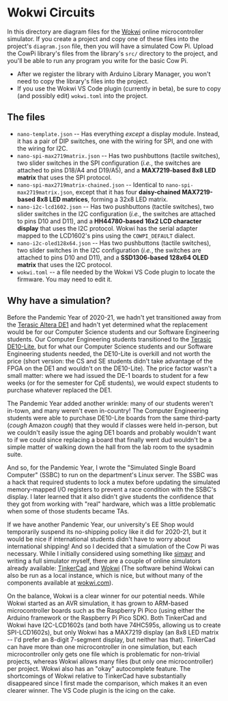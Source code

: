 # Wokwi Circuits

In this directory are diagram files for the [Wokwi](https://wokwi.com/) online microcontroller simulator.
If you create a project and copy one of these files into the project's `diagram.json` file, then you will have a simulated Cow Pi.
Upload the CowPi library's files from the library's `src/` directory to the project, and you'll be able to run any program you write for the basic Cow Pi.

- After we register the library with Arduino Library Manager, you won't need to copy the library's files into the project.
- If you use the Wokwi VS Code plugin (currently in beta), be sure to copy (and possibly edit) `wokwi.toml` into the project.

## The files

- `nano-template.json` -- Has everything *except* a display module.
    Instead, it has a pair of DIP switches, one with the wiring for SPI, and one with the wiring for I2C.
- `nano-spi-max2719matrix.json` -- Has two pushbuttons (tactile switches), two slider switches in the SPI configuration (*i.e.*, the switches are attached to pins D18/A4 and D19/A5), and a **MAX7219-based 8x8 LED matrix** that uses the SPI protocol.
- `nano-spi-max2719matrix-chained.json` -- Identical to `nano-spi-max2719matrix.json`, except that it has four **daisy-chained MAX7219-based 8x8 LED matrices**, forming a 32x8 LED matrix.
- `nano-i2c-lcd1602.json` -- Has two pushbuttons (tactile switches), two slider switches in the I2C configuration (*i.e.*, the switches are attached to pins D10 and D11), and a **HH44780-based 16x2 LCD character display** that uses the I2C protocol.
    Wokwi has the serial adapter mapped to the LCD1602's pins using the `COWPI_DEFAULT` dialect.
- `nano-i2c-oled128x64.json` -- Has two pushbuttons (tactile switches), two slider switches in the I2C configuration (*i.e.*, the switches are attached to pins D10 and D11), and a **SSD1306-based 128x64 OLED matrix** that uses the I2C protocol.
- `wokwi.toml` -- a file needed by the Wokwi VS Code plugin to locate the firmware.
    You may need to edit it.

## Why have a simulation?

Before the Pandemic Year of 2020-21, we hadn't yet transitioned away from the [Terasic Altera DE1](https://www.terasic.com.tw/cgi-bin/page/archive.pl?No=83) and hadn't yet determined what the replacement would be for our Computer Science students and our Software Engineering students.
Our Computer Engineering students transitioned to the [Terasic DE10-Lite](http://de10-lite.terasic.com/), but for what our Computer Science students and our Software Engineering students needed, the DE10-Lite is overkill and not worth the price (short version: the CS and SE students didn't take advantage of the FPGA on the DE1 and wouldn't on the DE10-Lite).
The price factor wasn't a small matter: where we had issued the DE-1 boards to student for a few weeks (or for the semester for CpE students), we would expect students to purchase whatever replaced the DE1.

The Pandemic Year added another wrinkle: many of our students weren't in-town, and many weren't even in-country!
The Computer Engineering students were able to purchase DE10-Lite boards from the same third-party (*cough* Amazon *cough*) that they would if classes were held in-person, but we couldn't easily issue the aging DE1 boards and probably wouldn't want to if we could since replacing a board that finally went dud wouldn't be a simple matter of walking down the hall from the lab room to the sysadmin suite.

And so, for the Pandemic Year, I wrote the "Simulated Single Board Computer" (SSBC) to run on the department's Linux server.
The SSBC was a hack that required students to lock a mutex before updating the simulated memory-mapped I/O registers to prevent a race condition with the SSBC's display.
I later learned that it also didn't give students the confidence that they got from working with "real" hardware, which was a little problematic when some of those students became TAs.

If we have another Pandemic Year, our university's EE Shop would temporarily suspend its no-shipping policy like it did for 2020-21, but it would be nice if international students didn't have to worry about international shipping!
And so I decided that a simulation of the Cow Pi was necessary.
While I initially considered using something like [simavr](https://github.com/buserror/simavr) and writing a full simulator myself, there are a couple of online simulators already available: [TinkerCad](https://www.tinkercad.com/) and [Wokwi](https://wokwi.com/) (The software behind Wokwi can also be run as a local instance, which is nice, but without many of the components available at [wokwi.com](https://wokwi.com/)).

On the balance, Wokwi is a clear winner for our potential needs.
While Wokwi started as an AVR simulation, it has grown to ARM-based microcontroller boards such as the Raspberry Pi Pico (using either the Arduino framework or the Raspberry Pi Pico SDK).
Both TinkerCad and Wokwi have I2C-LCD1602s (and both have 74HC595s, allowing us to create SPI-LCD1602s), but only Wokwi has a MAX7219 display (an 8x8 LED matrix -- I'd prefer an 8-digit 7-segment display, but neither has that).
TinkerCad can have more than one microcontroller in one simulation, but each microcontroller only gets one file which is problematic for non-trivial projects, whereas Wokwi allows many files (but only one microcontroller) per project.
Wokwi also has an "okay" autocomplete feature.
The shortcomings of Wokwi relative to TinkerCad have substantially disappeared since I first made the comparison, which makes it an even clearer winner.
The VS Code plugin is the icing on the cake.